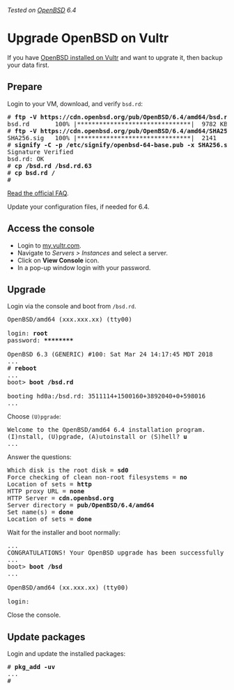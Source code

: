 _Tested on [OpenBSD](/openbsd/) 6.4_

# Upgrade OpenBSD on Vultr

If you have [OpenBSD installed on Vultr](vultr.html) and want
to upgrate it, then backup your data first.

## Prepare

Login to your VM, download, and verify `bsd.rd`:

<pre>
# <b>ftp -V https://cdn.openbsd.org/pub/OpenBSD/6.4/amd64/bsd.rd</b>
bsd.rd       100% |*******************************|  9782 KB    00:00
# <b>ftp -V https://cdn.openbsd.org/pub/OpenBSD/6.4/amd64/SHA256.sig</b>
SHA256.sig   100% |*******************************|  2141       00:00
# <b>signify -C -p /etc/signify/openbsd-64-base.pub -x SHA256.sig bsd.rd</b>
Signature Verified
bsd.rd: OK
# <b>cp /bsd.rd /bsd.rd.63</b>
# <b>cp bsd.rd /</b>
#
</pre>

[Read the official FAQ](https://www.openbsd.org/faq/upgrade64.html).

Update your configuration files, if needed for 6.4.

## Access the console

- Login to [my.vultr.com](https://my.vultr.com/?ref=7035749).
- Navigate to _Servers > Instances_ and select a server.
- Click on **View Console** icon.
- In a pop-up window login with your password.

## Upgrade

Login via the console and boot from `/bsd.rd`.

<pre>
OpenBSD/amd64 (xxx.xxx.xx) (tty00)

login: <b>root</b>
password: <b>********</b>

OpenBSD 6.3 (GENERIC) #100: Sat Mar 24 14:17:45 MDT 2018
...
# <b>reboot</b>
...
boot> <b>boot /bsd.rd</b>

booting hd0a:/bsd.rd: 3511114+1500160+3892040+0+598016
...
</pre>

Choose `(U)pgrade`:

<pre>
Welcome to the OpenBSD/amd64 6.4 installation program.
(I)nstall, (U)pgrade, (A)utoinstall or (S)hell? <b>u</b>
...
</pre>

Answer the questions:

<pre>
Which disk is the root disk = <b>sd0</b>
Force checking of clean non-root filesystems = <b>no</b>
Location of sets = <b>http</b>
HTTP proxy URL = <b>none</b>
HTTP Server = <b>cdn.openbsd.org</b>
Server directory = <b>pub/OpenBSD/6.4/amd64</b>
Set name(s) = <b>done</b>
Location of sets = <b>done</b>
</pre>

Wait for the installer and boot normally:

<pre>
...
CONGRATULATIONS! Your OpenBSD upgrade has been successfully completed!
...
boot> <b>boot /bsd</b>
...

OpenBSD/amd64 (xx.xxx.xx) (tty00)

login:
</pre>

Close the console.

## Update packages

Login and update the installed packages:

<pre>
# <b>pkg_add -uv</b>
...
#
</pre>
